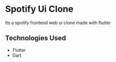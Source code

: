 # Spotify Ui Clone
Its a spotify frontend web ui clone made with flutter

## Technologies Used
- Flutter
- Dart
 
